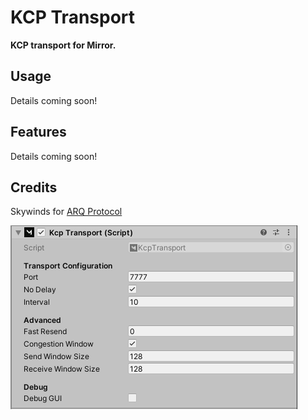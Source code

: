 # KCP Transport

**KCP transport for Mirror.**

## Usage
Details coming soon!

## Features
Details coming soon!

## Credits
Skywinds for [ARQ Protocol](https://github.com/skywind3000/kcp)

![The KCP Transport component in the Inspector window](KCP.PNG)
